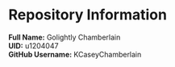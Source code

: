 # Repository Information

**Full Name:** Golightly Chamberlain  
**UID:** u1204047  
**GitHub Username:** KCaseyChamberlain
